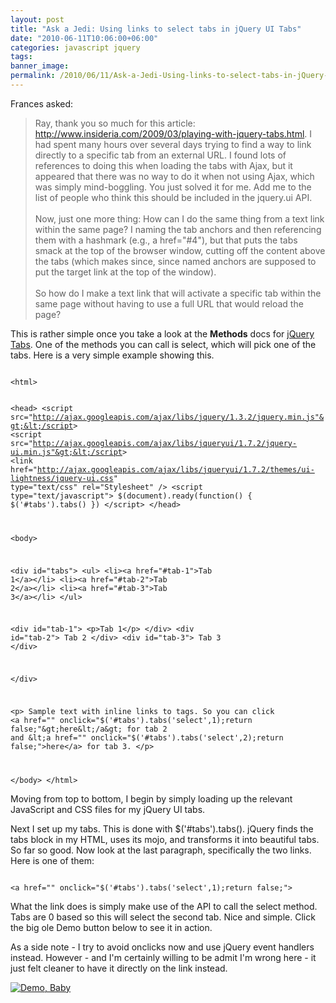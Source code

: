 ```yaml
---
layout: post
title: "Ask a Jedi: Using links to select tabs in jQuery UI Tabs"
date: "2010-06-11T10:06:00+06:00"
categories: javascript jquery 
tags: 
banner_image: 
permalink: /2010/06/11/Ask-a-Jedi-Using-links-to-select-tabs-in-jQuery-UI-Tabs
---
```


Frances asked:
<p>
<blockquote>
Ray, thank you so much for this article:
<a href="http://www.insideria.com/2009/03/playing-with-jquery-tabs.html
">http://www.insideria.com/2009/03/playing-with-jquery-tabs.html</a>. I had spent many hours over several days trying to find a way to link
directly to a specific tab from an external URL. I found lots of references
to doing this when loading the tabs with Ajax, but it appeared that there
was no way to do it when not using Ajax, which was simply mind-boggling. You
just solved it for me. Add me to the list of people who think this should be
included in the jquery.ui API.
<br/><br/>
Now, just one more thing: How can I do the same thing from a text link
within the same page? I naming the tab anchors and then referencing them
with a hashmark (e.g., a href="#4"), but that puts the tabs smack at the top
of the browser window, cutting off the content above the tabs (which makes
since, since named anchors are supposed to put the target link at the top of
the window).
<br/><br/>
So how do I make a text link that will activate a specific tab within the
same page without having to use a full URL that would reload the page?
</blockquote>
<!--more-->
<p>
This is rather simple once you take a look at the <b>Methods</b> docs for <a href="http://jqueryui.com/demos/tabs/">jQuery Tabs</a>. One of the methods you can call is select, which will pick one of the tabs. Here is a very simple example showing this.
<p>

<code>
&lt;html&gt;

&lt;head&gt;
&lt;script src="http://ajax.googleapis.com/ajax/libs/jquery/1.3.2/jquery.min.js"&gt;&lt;/script&gt;
&lt;script src="http://ajax.googleapis.com/ajax/libs/jqueryui/1.7.2/jquery-ui.min.js"&gt;&lt;/script&gt;
&lt;link href="http://ajax.googleapis.com/ajax/libs/jqueryui/1.7.2/themes/ui-lightness/jquery-ui.css" type="text/css" rel="Stylesheet" /&gt;
&lt;script type="text/javascript"&gt;
$(document).ready(function() {
	$('#tabs').tabs()
})
&lt;/script&gt;
&lt;/head&gt;

&lt;body&gt;

&lt;div id="tabs"&gt;
&lt;ul&gt;
  &lt;li&gt;&lt;a href="#tab-1"&gt;Tab 1&lt;/a&gt;&lt;/li&gt;
  &lt;li&gt;&lt;a href="#tab-2"&gt;Tab 2&lt;/a&gt;&lt;/li&gt;
  &lt;li&gt;&lt;a href="#tab-3"&gt;Tab 3&lt;/a&gt;&lt;/li&gt;
&lt;/ul&gt;

&lt;div id="tab-1"&gt; 
  &lt;p&gt;Tab 1&lt;/p&gt;
&lt;/div&gt;
&lt;div id="tab-2"&gt;
Tab 2
&lt;/div&gt;
&lt;div id="tab-3"&gt;
Tab 3
&lt;/div&gt;

&lt;/div&gt;

&lt;p&gt;
Sample text with inline links to tags. So you can 
click &lt;a href="" onclick="$('#tabs').tabs('select',1);return false;"&gt;here&lt;/a&gt; for tab 2 
and &lt;a href="" onclick="$('#tabs').tabs('select',2);return false;"&gt;here&lt;/a&gt; for tab 3.
&lt;/p&gt;

&lt;/body&gt;
&lt;/html&gt;
</code>

<p>

Moving from top to bottom, I begin by simply loading up the relevant JavaScript and CSS files for my jQuery UI tabs. 

<p>

Next I set up my tabs. This is done with $('#tabs').tabs(). jQuery finds the tabs block in my HTML, uses its mojo, and transforms it into beautiful tabs. So far so good. Now look at the last paragraph, specifically the two links. Here is one of them:

<p>

<code>
&lt;a href="" onclick="$('#tabs').tabs('select',1);return false;"&gt;
</code>

<p>

What the link does is simply make use of the API to call the select method. Tabs are 0 based so this will select the second tab. Nice and simple. Click the big ole Demo button below to see it in action.

<p>

As a side note - I try to avoid onclicks now and use jQuery event handlers instead. However - and I'm certainly willing to be admit I'm wrong here - it just felt cleaner to have it directly on the link instead.

<p>

<a href="http://www.raymondcamden.com/demos/june112010/test5.cfm"><img src="https://static.raymondcamden.com/images/cfjedi/icon_128.png" title="Demo, Baby" border="0"></a>